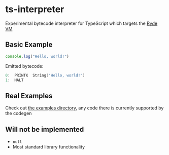 # ts-interpreter

Experimental bytecode interpreter for TypeScript which targets the [Ryde VM](https://github.com/R-unic/ryde)

## Basic Example

```ts
console.log("Hello, world!")
```

Emitted bytecode:

```c
0:  PRINTK  String("Hello, world!")
1:  HALT
```

## Real Examples

Check out [the examples directory](https://github.com/R-unic/ts-interpreter/tree/master/example), any code there is currently supported by the codegen

## Will not be implemented

* `null`
* Most standard library functionality
